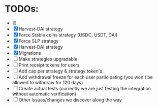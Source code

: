 # TODOs:

- [x]
- [x] Harvest-DAI strategy
- [x] Force Stable coins strategy (USDC, USDT, DAI)
- [x] Force SLP strategy
- [x] Harvest-DAI strategy
- [x] Migrations
- [ ] Make strategies upgradable
- [ ] Print receipt tokens for users
- [ ] Add cap per strategy & strategy token's
- [ ] Add withdrawal freeze for each user participating (you won't be allowed to withdraw for 120 days)
- [ ] Create actual tests (currently we are just testing the integration without automatic verification)
- [ ] Other issues/changes we discover along the way